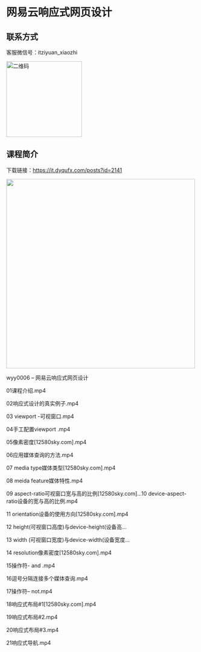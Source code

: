 # 网易云响应式网页设计

## 联系方式

客服微信号：itziyuan_xiaozhi

<img src="https://ziyuanyun.oss-cn-guangzhou.aliyuncs.com/common/20240614073449/666b82192834a.jpg" width="200" height="200" alt="二维码">

## 课程简介

下载链接：https://it.dyqufx.com/posts?id=2141

<img src="https://ziyuanyun.oss-cn-guangzhou.aliyuncs.com/yun/20240515183659/6644904b582d2.jpg" width="500" alt="">

  wyy0006 &#8211; 网易云响应式网页设计

 01课程介绍.mp4

 02响应式设计的真实例子.mp4

 03 viewport -可视窗口.mp4

 04手工配置viewport .mp4

 05像素密度[12580sky.com].mp4

 06应用媒体查询的方法.mp4

 07 media type媒体类型[12580sky.com].mp4

 08 meida feature媒体特性.mp4

 09 aspect-ratio可视窗口宽与高的比例[12580sky.com]&#8230;10 device-aspect-ratio设备的宽与高的比例.mp4

 11 orientation设备的使用方向[12580sky.com].mp4

 12 height(可视窗口高度)与device-height(设备高&#8230;

 13 width (可视窗口宽度)与device-width(设备宽度&#8230;

 14 resolution像素密度[12580sky.com].mp4

 15操作符- and .mp4

 16逗号分隔连接多个媒体查询.mp4

 17操作符– not.mp4

 18响应式布局#1[12580sky.com].mp4

 19响应式布局#2.mp4

 20响应式布局#3.mp4

 21响应式导航.mp4

  
